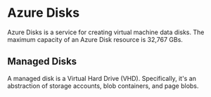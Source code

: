 # Azure Disks
Azure Disks is a service for creating virtual machine data disks. The maximum capacity of an Azure Disk resource is 32,767 GBs. 

## Managed Disks
A managed disk is a Virtual Hard Drive (VHD). Specifically, it's an abstraction of storage accounts, blob containers, and page blobs. 